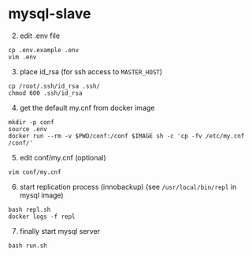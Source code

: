 # mysql-slave

2) edit .env file
```
cp .env.example .env
vim .env
```

3) place id_rsa (for ssh access to `MASTER_HOST`)
```
cp /root/.ssh/id_rsa .ssh/
chmod 600 .ssh/id_rsa
```

4) get the default my.cnf from docker image
```
mkdir -p conf
source .env
docker run --rm -v $PWD/conf:/conf $IMAGE sh -c 'cp -fv /etc/my.cnf /conf/'
```

5) edit conf/my.cnf (optional)
```
vim conf/my.cnf
```

6) start replication process (innobackup) (see `/usr/local/bin/repl` in mysql image)
```
bash repl.sh
docker logs -f repl
```

7) finally start mysql server
```
bash run.sh
```




